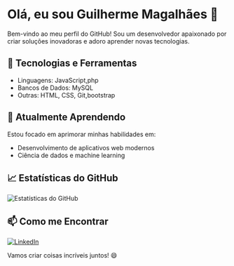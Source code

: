 # Olá, eu sou Guilherme Magalhães 👋

Bem-vindo ao meu perfil do GitHub! Sou um desenvolvedor apaixonado por criar soluções inovadoras e adoro aprender novas tecnologias.

## 🚀 Tecnologias e Ferramentas

- Linguagens: JavaScript,php
- Bancos de Dados:  MySQL
- Outras: HTML, CSS, Git,bootstrap

## 🌱 Atualmente Aprendendo

Estou focado em aprimorar minhas habilidades em:

- Desenvolvimento de aplicativos web modernos
- Ciência de dados e machine learning

## 📈 Estatísticas do GitHub

![Estatísticas do GitHub](https://github-readme-stats.vercel.app/api?username=seu-username&show_icons=true&theme=radical)

## 📫 Como me Encontrar


[![LinkedIn](https://img.shields.io/badge/LinkedIn-Connect-blue?style=flat-square&logo=linkedin)](https://www.linkedin.com/in/devmagalhaes/)

Vamos criar coisas incríveis juntos! 😄
